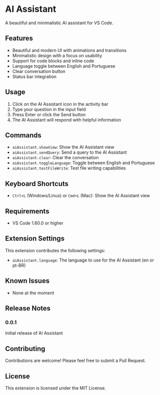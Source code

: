 # AI Assistant

A beautiful and minimalistic AI assistant for VS Code.

## Features

- Beautiful and modern UI with animations and transitions
- Minimalistic design with a focus on usability
- Support for code blocks and inline code
- Language toggle between English and Portuguese
- Clear conversation button
- Status bar integration

## Usage

1. Click on the AI Assistant icon in the activity bar
2. Type your question in the input field
3. Press Enter or click the Send button
4. The AI Assistant will respond with helpful information

## Commands

- `aiAssistant.showView`: Show the AI Assistant view
- `aiAssistant.sendQuery`: Send a query to the AI Assistant
- `aiAssistant.clear`: Clear the conversation
- `aiAssistant.toggleLanguage`: Toggle between English and Portuguese
- `aiAssistant.testFileWrite`: Test file writing capabilities

## Keyboard Shortcuts

- `Ctrl+L` (Windows/Linux) or `Cmd+L` (Mac): Show the AI Assistant view

## Requirements

- VS Code 1.60.0 or higher

## Extension Settings

This extension contributes the following settings:

* `aiAssistant.language`: The language to use for the AI Assistant (en or pt-BR)

## Known Issues

- None at the moment

## Release Notes

### 0.0.1

Initial release of AI Assistant

## Contributing

Contributions are welcome! Please feel free to submit a Pull Request.

## License

This extension is licensed under the MIT License.
